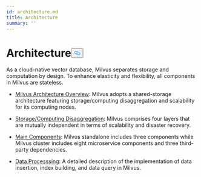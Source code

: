 ```yaml
---
id: architecture.md
title: Architecture
summary: ''
---
```

<h1 id="Architecture" class="common-anchor-header">Architecture<button data-href="#Architecture" class="anchor-icon" translate="no">
      <svg translate="no"
        aria-hidden="true"
        focusable="false"
        height="20"
        version="1.1"
        viewBox="0 0 16 16"
        width="16"
      >
        <path
          fill="#0092E4"
          fill-rule="evenodd"
          d="M4 9h1v1H4c-1.5 0-3-1.69-3-3.5S2.55 3 4 3h4c1.45 0 3 1.69 3 3.5 0 1.41-.91 2.72-2 3.25V8.59c.58-.45 1-1.27 1-2.09C10 5.22 8.98 4 8 4H4c-.98 0-2 1.22-2 2.5S3 9 4 9zm9-3h-1v1h1c1 0 2 1.22 2 2.5S13.98 12 13 12H9c-.98 0-2-1.22-2-2.5 0-.83.42-1.64 1-2.09V6.25c-1.09.53-2 1.84-2 3.25C6 11.31 7.55 13 9 13h4c1.45 0 3-1.69 3-3.5S14.5 6 13 6z"
        ></path>
      </svg>
    </button></h1><p>As a cloud-native vector database, Milvus separates storage and computation by design. To enhance elasticity and flexibility, all components in Milvus are stateless.</p>
<ul>
<li><p><a href="/docs/zh/architecture_overview.md">Milvus Architecture Overview</a>: Milvus adopts a shared-storage architecture featuring storage/computing disaggregation and scalability for its computing nodes.</p></li>
<li><p><a href="/docs/zh/four_layers.md">Storage/Computing Disaggregation</a>: Milvus comprises four layers that are mutually independent in terms of scalability and disaster recovery.</p></li>
<li><p><a href="/docs/zh/main_components.md">Main Components</a>: Milvus standalone includes three components while Milvus cluster includes eight microservice components and three third-party dependencies.</p></li>
<li><p><a href="/docs/zh/data_processing.md">Data Processsing</a>: A detailed description of the implementation of data insertion, index building, and data query in Milvus.</p></li>
</ul>
